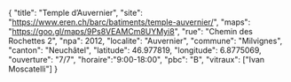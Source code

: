 {
    "title": "Temple d’Auvernier",
    "site": "https://www.eren.ch/barc/batiments/temple-auvernier/",
    "maps": "https://goo.gl/maps/9Ps8VEAMCm8UYMyi8",
    "rue": "Chemin des Rochettes 2",
    "npa": 2012,
    "localite": "Auvernier",
    "commune": "Milvignes",
    "canton": "Neuchâtel",
    "latitude": 46.977819,
    "longitude": 6.8775069,
    "ouverture": "7/7",
    "horaire":"9:00-18:00",
    "pbc": "B",
    "vitraux": ["Ivan Moscatelli"]
}